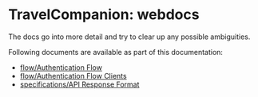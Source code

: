 # TravelCompanion: webdocs

The docs go into more detail and try to clear up any possible ambiguities.

Following documents are available as part of this documentation:

* [flow/Authentication Flow](./flow/auth-flow.md)
* [flow/Authentication Flow Clients](./flow/auth-flow-clients.md)
* [specifications/API Response Format](./specifications/api-response-format.md)
